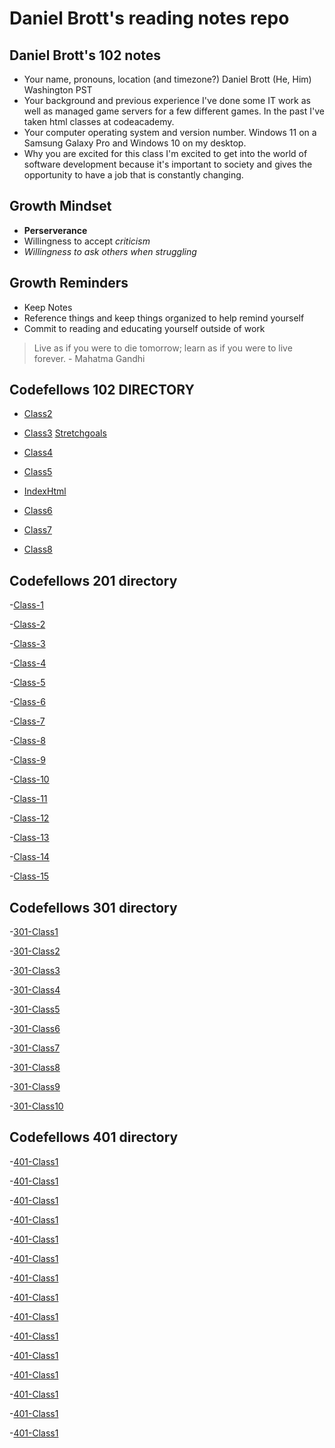 # Daniel Brott's reading notes repo

## Daniel Brott's 102 notes

- Your name, pronouns, location (and timezone?)
Daniel Brott (He, Him) Washington PST
- Your background and previous experience
I've done some IT work as well as managed game servers for a few different games. In the past I've taken html classes at codeacademy.
- Your computer operating system and version number.
Windows 11 on a Samsung Galaxy Pro and Windows 10 on my desktop.
- Why you are excited for this class
I'm excited to get into the world of software development because it's important to society and gives the opportunity to have a job that is constantly changing.

## Growth Mindset

- **Perserverance**
- Willingness to accept *criticism*
- *Willingness to ask others when struggling*

## Growth Reminders

- Keep Notes
- Reference things and keep things organized to help remind yourself
- Commit to reading and educating yourself outside of work

> Live as if you were to die tomorrow; learn as if you were to live forever.
    - Mahatma Gandhi

## Codefellows 102 DIRECTORY

- [Class2](https://cipherian.github.io/reading-notes/class2)

- [Class3](https://cipherian.github.io/reading-notes/class3)
[Stretchgoals](https://cipherian.github.io/reading-notes/Stretchgoals.md)
  
- [Class4](https://cipherian.github.io/reading-notes/class4)

- [Class5](https://cipherian.github.io/reading-notes/class5)

- [IndexHtml](https://cipherian.github.io/index/)

- [Class6](https://cipherian.github.io/reading-notes/class6)

- [Class7](https://cipherian.github.io/reading-notes/class7)

- [Class8](https://cipherian.github.io/reading-notes/class8)

## Codefellows 201 directory

-[Class-1](https://cipherian.github.io/reading-notes/class-1)

-[Class-2](https://cipherian.github.io/reading-notes/class-2)

-[Class-3](https://cipherian.github.io/reading-notes/class-3)

-[Class-4](https://cipherian.github.io/reading-notes/class-4)

-[Class-5](https://cipherian.github.io/reading-notes/class-5)

-[Class-6](https://cipherian.github.io/reading-notes/class-6)

-[Class-7](https://cipherian.github.io/reading-notes/class-7)

-[Class-8](https://cipherian.github.io/reading-notes/class-8)

-[Class-9](https://cipherian.github.io/reading-notes/class-9)

-[Class-10](https://cipherian.github.io/reading-notes/class-10)

-[Class-11](https://cipherian.github.io/reading-notes/class-11)

-[Class-12](https://cipherian.github.io/reading-notes/class-12)

-[Class-13](https://cipherian.github.io/reading-notes/class-1)

-[Class-14](https://cipherian.github.io/reading-notes/class-1)

-[Class-15](https://cipherian.github.io/reading-notes/class-1)

## Codefellows 301 directory

-[301-Class1](./Class301-notes/Class301-1.md)

-[301-Class2](./class301/Class301-2.md)

-[301-Class3](./class301/Class301-3.md)

-[301-Class4](Class301-4.md)

-[301-Class5](Class301-5.md)

-[301-Class6](Class301-6.md)

-[301-Class7](Class301-7.md)

-[301-Class8](Class301-8.md)

-[301-Class9](Class301-9.md)

-[301-Class10](Class301-10.md)

## Codefellows 401 directory

-[401-Class1](Class401-1.md)

-[401-Class1](Class401-2.md)

-[401-Class1](Class401-3.md)

-[401-Class1](Class401-4.md)

-[401-Class1](Class401-5.md)

-[401-Class1](Class401-6.md)

-[401-Class1](Class401-7.md)

-[401-Class1](Class401-8.md)

-[401-Class1](Class401-9.md)

-[401-Class1](Class401-10.md)

-[401-Class1](Class401-11.md)

-[401-Class1](Class401-12.md)

-[401-Class1](Class401-13.md)

-[401-Class1](Class401-14.md)

-[401-Class1](Class401-15.md)
